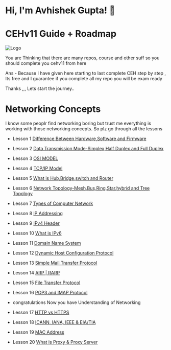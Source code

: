 
# Hi, I'm Avhishek Gupta! 👋


# CEHv11 Guide + Roadmap 

![Logo](https://www.google.com/url?sa=i&url=https%3A%2F%2Fwww.reddit.com%2Fr%2FCEH%2Fcomments%2Fiuuob0%2Feccouncil_introduces_all_new_cehv11%2F&psig=AOvVaw1E1zW0s5l4vuVT8dSH9Nx5&ust=1638438962027000&source=images&cd=vfe&ved=0CAsQjRxqFwoTCNjr6P6qwvQCFQAAAAAdAAAAABAD)

You are Thinking that there are many repos, course and other suff so you should complete you cehv11 from here 

Ans - Because I have given here starting to last complete CEH step by step , Its free and I guarantee if you complete all my repo you will be exam ready 

Thanks ,,, Lets start the journey..

# Networking Concepts

I know some peoplr find  networking boring but trust me everything is working with those networking concepts. 
So plz go through all the lessons 

- Lesson 1 [Difference Between Hardware,Software and Firmware](https://youtu.be/a3w5a3rys80)
 - Lesson 2 [Data Transmission Mode-Simplex,Half Duplex and Full Duplex](https://youtu.be/KPiKMobVcO0)
 - Lesson 3 [OSI MODEL](https://youtu.be/Dppl6iA2G8Q)
 - Lesson 4 [TCP/IP Model](https://youtu.be/gUOlE3If3yk)
 - Lesson 5 [What is Hub,Bridge,switch and Router](https://youtu.be/eOO7pehMNAE)
 - Lesson 6 [Network Topology-Mesh,Bus,Ring,Star,hybrid and Tree Topology](https://youtu.be/ud4akHNdLDI)

 - Lesson 7 [Types of Computer Network](https://youtu.be/1TDZVhlELo4)
 - Lesson 8 [IP Addressing](https://youtu.be/_ISu9f8ofZk)
 - Lesson 9 [IPv4 Header](https://youtu.be/WrpKYJgIPvk)
 - Lesson 10 [What is IPv6](https://youtu.be/I82Kn7K7ioE)
 - Lesson 11 [Domain Name System](https://youtu.be/1aEL4kZJbvs)
 - Lesson 12 [Dynamic Host Configuration Protocol](https://youtu.be/FhezqYWp2r4)
 - Lesson 13 [Simple Mail Transfer Protocol](https://youtu.be/09fcvaC7qbs)
 - Lesson 14 [ARP | RARP](https://youtu.be/VdHFk39GEZ0)
 - Lesson 15 [File Transfer Protocol]( https://youtu.be/1T6XGyZyc7c)
 - Lesson 16 [POP3 and IMAP Protocol](https://youtu.be/1T6XGyZyc7c)
 - congratulations Now you have Understanding of Networking
 - Lesson 17 [HTTP vs HTTPS](https://youtu.be/R4OcAG-orLg)
 - Lesson 18 [ICANN, IANA, IEEE & EIA/TIA](https://youtu.be/BJt1TwEO-yQ)
 - Lesson 19 [MAC Address](https://youtu.be/2wV_nkD2TVc)
 - Lesson 20 [What is Proxy & Proxy Server](https://youtu.be/qLa70gOZHxo)

